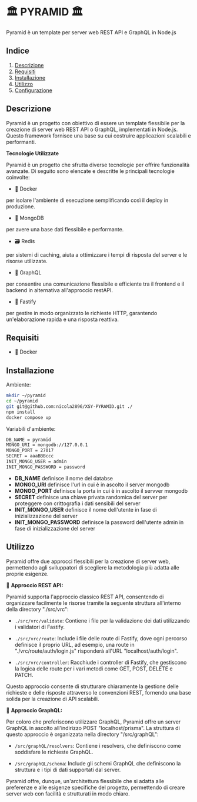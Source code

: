 # 🏛 PYRAMID 🏛

Pyramid è un template per server web REST API e GraphQL in Node.js

## Indice

1. [Descrizione](#descrizione)
2. [Requisiti](#requisiti)
3. [Installazione](#installazione)
4. [Utilizzo](#utilizzo)
5. [Configurazione](#configurazione)

## Descrizione
Pyramid è un progetto con obiettivo di essere un template flessibile per la creazione di server web REST API o GraphQL, implementati in Node.js. Questo framework fornisce una base su cui costruire applicazioni scalabili e performanti.

**Tecnologie Utilizzate**

Pyramid è un progetto che sfrutta diverse tecnologie per offrire funzionalità avanzate. Di seguito sono elencate e descritte le principali tecnologie coinvolte:

- 🐳 Docker

per isolare l'ambiente di esecuzione semplificando così il deploy in produzione.

- 🍃 MongoDB

per avere una base dati flessibile e performante.

- 🗃️ Redis

per sistemi di caching, aiuta a ottimizzare i tempi di risposta del server e le risorse utilizzate.

- 🧬 GraphQL

per consentire una comunicazione flessibile e efficiente tra il frontend e il backend in alternativa all'approccio restAPI.

- 🚀 Fastify

per gestire in modo organizzato le richieste HTTP, garantendo un'elaborazione rapida e una risposta reattiva.

## Requisiti

- 🐳 Docker

## Installazione

Ambiente:

```bash
mkdir ~/pyramid
cd ~/pyramid
git git@github.com:nicola2896/XSY-PYRAMID.git ./
npm install
docker compose up
```

Variabili d'ambiente:

```bash
DB_NAME = pyramid
MONGO_URI = mongodb://127.0.0.1
MONGO_PORT = 27017
SECRET = aaaBBBccc
INIT_MONGO_USER = admin
INIT_MONGO_PASSWORD = password
```

- **DB_NAME** definisce il nome del databse
- **MONGO_URI** definisce l'url in cui è in ascolto il server mongodb
- **MONGO_PORT** definisce la porta in cui è in ascolto il servver mongodb
- **SECRET** definisce una chiave privata randomica del server per proteggere con crittografia i dati sensibili del server
- **INIT_MONGO_USER** definisce il nome dell'utente in fase di inizializzazione del server
- **INIT_MONGO_PASSWORD** definisce la password dell'utente admin in fase di inizializzazione del server

## Utilizzo

Pyramid offre due approcci flessibili per la creazione di server web, permettendo agli sviluppatori di scegliere la metodologia più adatta alle proprie esigenze.

🚀 **Approccio REST API:**

Pyramid supporta l'approccio classico REST API, consentendo di organizzare facilmente le risorse tramite la seguente struttura all'interno della directory "./src/vrc":

- `./src/vrc/validate`: Contiene i file per la validazione dei dati utilizzando i validatori di Fastify.

- `./src/vrc/route`: Include i file delle route di Fastify, dove ogni percorso definisce il proprio URL, ad esempio, una route in "./vrc/route/auth/login.js" risponderà all'URL "localhost/auth/login".

- `./src/vrc/controller`: Racchiude i controller di Fastify, che gestiscono la logica delle route per i vari metodi come GET, POST, DELETE e PATCH.

Questo approccio consente di strutturare chiaramente la gestione delle richieste e delle risposte attraverso le convenzioni REST, fornendo una base solida per la creazione di API scalabili.

🧬 **Approccio GraphQL:**

Per coloro che preferiscono utilizzare GraphQL, Pyramid offre un server GraphQL in ascolto all'indirizzo POST "localhost/prisma". La struttura di questo approccio è organizzata nella directory "/src/graphQL":

- `/src/graphQL/resolvers`: Contiene i resolvers, che definiscono come soddisfare le richieste GraphQL.

- `/src/graphQL/schema`: Include gli schemi GraphQL che definiscono la struttura e i tipi di dati supportati dal server.

Pyramid offre, dunque, un'architettura flessibile che si adatta alle preferenze e alle esigenze specifiche del progetto, permettendo di creare server web con facilità e strutturati in modo chiaro.

